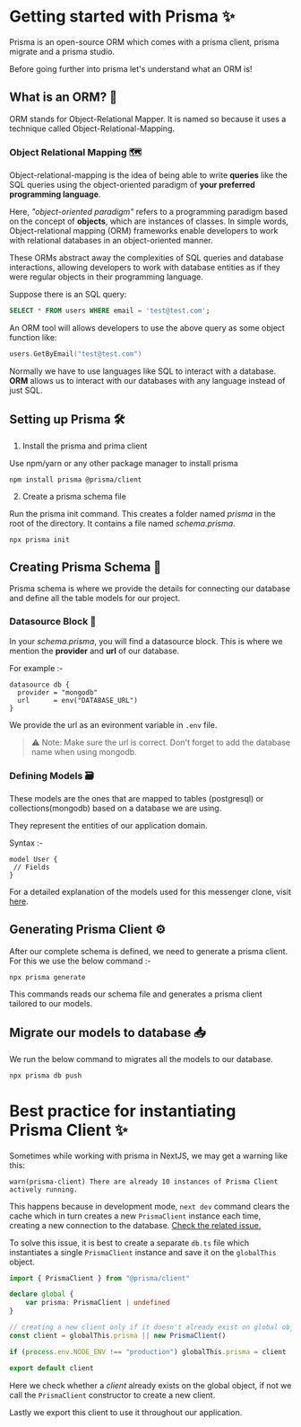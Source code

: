 # Getting started with Prisma :sparkles:

Prisma is an open-source ORM which comes with a prisma client, prisma migrate and a prisma studio.

Before going further into prisma let's understand what an ORM is!

## What is an ORM? 🔄

ORM stands for Object-Relational Mapper. It is named so because it uses a technique called Object-Relational-Mapping.

### Object Relational Mapping 🗺️

Object-relational-mapping is the idea of being able to write **queries** like the SQL queries using the object-oriented paradigm of **your preferred programming language**.

Here, _"object-oriented paradigm"_ refers to a programming paradigm based on the concept of **objects**, which are instances of classes. In simple words, Object-relational mapping (ORM) frameworks enable developers to work with relational databases in an object-oriented manner.

These ORMs abstract away the complexities of SQL queries and database interactions, allowing developers to work with database entities as if they were regular objects in their programming language.

Suppose there is an SQL query:

```sql
SELECT * FROM users WHERE email = 'test@test.com';
```

An ORM tool will allows developers to use the above query as some object function like:

```go
users.GetByEmail("test@test.com")
```

Normally we have to use languages like SQL to interact with a database. **ORM** allows us to interact with our databases with any language instead of just SQL.

## Setting up Prisma 🛠️

1. Install the prisma and prima client

Use npm/yarn or any other package manager to install prisma

```shell
npm install prisma @prisma/client
```

2. Create a prisma schema file

Run the prisma init command. This creates a folder named _prisma_ in the root of the directory. It contains a file named _schema.prisma_.

```shell
npx prisma init
```

## Creating Prisma Schema 🧱

Prisma schema is where we provide the details for connecting our database and define all the table models for our project.

### Datasource Block 📂

In your _schema.prisma_, you will find a datasource block. This is where we mention the **provider** and **url** of our database.

For example :-

```prisma
datasource db {
  provider = "mongodb"
  url      = env("DATABASE_URL")
}
```

We provide the url as an evironment variable in `.env` file.

> ⚠️ Note: Make sure the url is correct. Don't forget to add the database name when using mongodb.

### Defining Models 🗃️

These models are the ones that are mapped to tables (postgresql) or collections(mongodb) based on a database we are using.

They represent the entities of our application domain.

Syntax :-

```prisma
model User {
 // Fields
}
```

For a detailed explanation of the models used for this messenger clone, visit [here](https://github.com/Ritika-Agrawal811/messenger-clone/blob/main/docs/models.md).

## Generating Prisma Client ⚙️

After our complete schema is defined, we need to generate a prisma client. For this we use the below command :-

```shell
npx prisma generate
```

This commands reads our schema file and generates a prisma client tailored to our models.

## Migrate our models to database 📥

We run the below command to migrates all the models to our database.

```shell
npx prisma db push
```

# Best practice for instantiating Prisma Client :sparkles:

Sometimes while working with prisma in NextJS, we may get a warning like this:

```
warn(prisma-client) There are already 10 instances of Prisma Client actively running.
```

This happens because in development mode, `next dev` command clears the cache which in turn creates a new `PrismaClient` instance each time, creating a new connection to the database. [Check the related issue.](https://github.com/prisma/prisma/discussions/4399)

To solve this issue, it is best to create a separate `db.ts` file which instantiates a single `PrismaClient` instance and save it on the `globalThis` object.

```ts
import { PrismaClient } from "@prisma/client"

declare global {
    var prisma: PrismaClient | undefined
}

// creating a new client only if it doesn't already exist on global object
const client = globalThis.prisma || new PrismaClient()

if (process.env.NODE_ENV !== "production") globalThis.prisma = client

export default client
```

Here we check whether a _client_ already exists on the global object, if not we call the `PrismaClient` constructor to create a new client.

Lastly we export this client to use it throughout our application.
